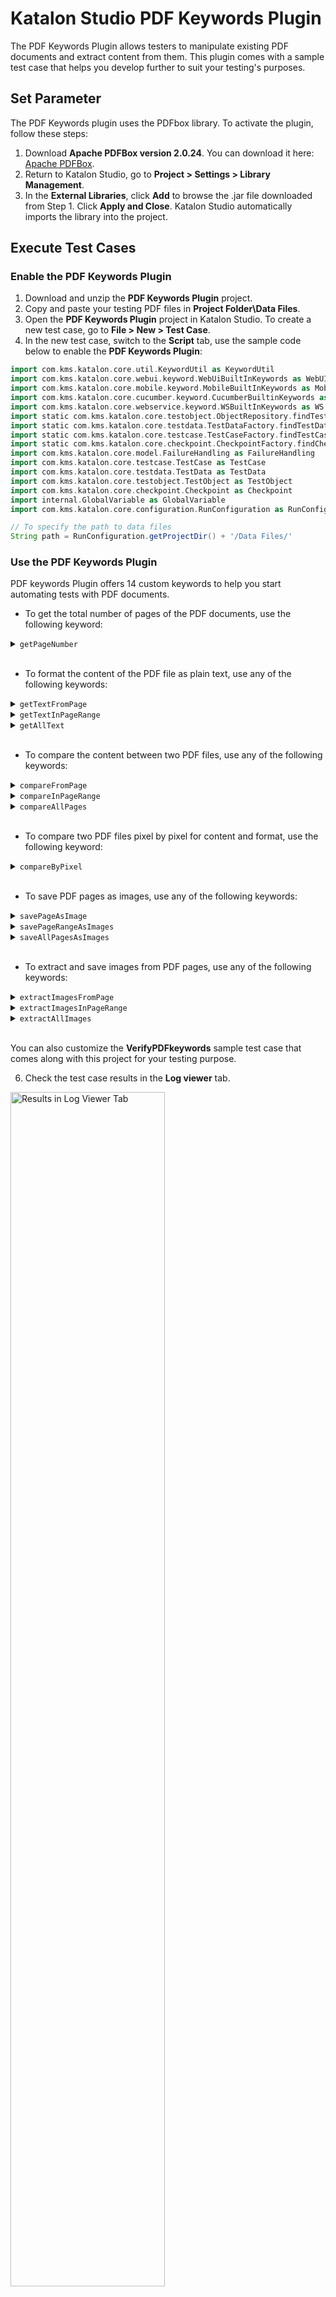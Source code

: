 # Katalon Studio PDF Keywords Plugin

The PDF Keywords Plugin allows testers to manipulate existing PDF documents and extract content from them. This plugin comes with a sample test case that helps you develop further to suit your testing's purposes.
## Set Parameter

The PDF Keywords plugin uses the PDFbox library. To activate the plugin, follow these steps:

1. Download **Apache PDFBox version 2.0.24**. You can download it here: [Apache PDFBox](https://www.apache.org/dyn/closer.lua/pdfbox/2.0.24/pdfbox-app-2.0.24.jar).
2. Return to Katalon Studio, go to **Project > Settings > Library Management**. 
3. In the **External Libraries**, click **Add** to browse the .jar file downloaded from Step 1. Click **Apply and Close**. Katalon Studio automatically imports the library into the project.
## Execute Test Cases

### Enable the PDF Keywords Plugin

1. Download and unzip the **PDF Keywords Plugin** project.
2. Copy and paste your testing PDF files in **Project Folder\Data Files**.
3. Open the **PDF Keywords Plugin** project in Katalon Studio. To create a new test case, go to **File > New > Test Case**.
4. In the new test case, switch to the **Script** tab, use the sample code below to enable the **PDF Keywords Plugin**:

``` groovy
import com.kms.katalon.core.util.KeywordUtil as KeywordUtil
import com.kms.katalon.core.webui.keyword.WebUiBuiltInKeywords as WebUI
import com.kms.katalon.core.mobile.keyword.MobileBuiltInKeywords as Mobile
import com.kms.katalon.core.cucumber.keyword.CucumberBuiltinKeywords as CucumberKW
import com.kms.katalon.core.webservice.keyword.WSBuiltInKeywords as WS
import static com.kms.katalon.core.testobject.ObjectRepository.findTestObject
import static com.kms.katalon.core.testdata.TestDataFactory.findTestData
import static com.kms.katalon.core.testcase.TestCaseFactory.findTestCase
import static com.kms.katalon.core.checkpoint.CheckpointFactory.findCheckpoint
import com.kms.katalon.core.model.FailureHandling as FailureHandling
import com.kms.katalon.core.testcase.TestCase as TestCase
import com.kms.katalon.core.testdata.TestData as TestData
import com.kms.katalon.core.testobject.TestObject as TestObject
import com.kms.katalon.core.checkpoint.Checkpoint as Checkpoint
import internal.GlobalVariable as GlobalVariable
import com.kms.katalon.core.configuration.RunConfiguration as RunConfiguration

// To specify the path to data files
String path = RunConfiguration.getProjectDir() + '/Data Files/'

```

### Use the PDF Keywords Plugin

PDF keywords Plugin offers 14 custom keywords to help you start automating tests with PDF documents. 

- To get the total number of pages of the PDF documents, use the following keyword:

<details><summary> <code>getPageNumber</code> </summary>

### Description

This keyword gets the total number of pages in the document.
### Parameters

<table width="854">
<tbody>
<tr>
<td><strong>Parameter</strong></td>
<td><strong>Type</strong></td>
<td><strong>Mandatory</strong></td>
<td><strong>Description</strong></td>
</tr>
<tr>
<td>File</td>
<td>
<p>String</p>
</td>
<td>Required</td>
<td>The absolute file path</td>
</tr>
</tbody>
</table>

### Example

To get the total number of pages of the **Test_text1.pdf** PDF document, copy and paste the sample code as below:

``` groovy
import com.kms.katalon.core.util.KeywordUtil as KeywordUtil
import com.kms.katalon.core.webui.keyword.WebUiBuiltInKeywords as WebUI
import com.kms.katalon.core.mobile.keyword.MobileBuiltInKeywords as Mobile
import com.kms.katalon.core.cucumber.keyword.CucumberBuiltinKeywords as CucumberKW
import com.kms.katalon.core.webservice.keyword.WSBuiltInKeywords as WS
import static com.kms.katalon.core.testobject.ObjectRepository.findTestObject
import static com.kms.katalon.core.testdata.TestDataFactory.findTestData
import static com.kms.katalon.core.testcase.TestCaseFactory.findTestCase
import static com.kms.katalon.core.checkpoint.CheckpointFactory.findCheckpoint
import com.kms.katalon.core.model.FailureHandling as FailureHandling
import com.kms.katalon.core.testcase.TestCase as TestCase
import com.kms.katalon.core.testdata.TestData as TestData
import com.kms.katalon.core.testobject.TestObject as TestObject
import com.kms.katalon.core.checkpoint.Checkpoint as Checkpoint
import internal.GlobalVariable as GlobalVariable
import com.kms.katalon.core.configuration.RunConfiguration as RunConfiguration

String path = RunConfiguration.getProjectDir() + '/Data Files/'

CustomKeywords.'com.kms.katalon.keyword.pdf.PDF.getPageNumber'(path + 'test_text1.pdf')

```
</details>
&nbsp;

- To format the content of the PDF file as plain text, use any of the following keywords:

<details><summary> <code>getTextFromPage</code> </summary>

### Description

This keyword formats a specific PDF page as plain text.
### Parameters

<table width="854">
<tbody>
<tr>
<td><strong>Parameter</strong></td>
<td><strong>Type</strong></td>
<td><strong>Mandatory</strong></td>
<td><strong>Description</strong></td>
</tr>
<tr>
<td>File</td>
<td>
<p>String</p>
</td>
<td>Required</td>
<td>The absolute file path</td>
</tr>
<tr>
<td>startPage</td>
<td>
<p>int</p>
</td>
<td>Required</td>
<td>The page number of the desired PDF page</td>
</tr>
</tbody>
</table>

### Example

To get the Page 3 of the **Test_text1.pdf** PDF document as plain text, copy and paste the sample code as below:

``` groovy
import com.kms.katalon.core.util.KeywordUtil as KeywordUtil
import com.kms.katalon.core.webui.keyword.WebUiBuiltInKeywords as WebUI
import com.kms.katalon.core.mobile.keyword.MobileBuiltInKeywords as Mobile
import com.kms.katalon.core.cucumber.keyword.CucumberBuiltinKeywords as CucumberKW
import com.kms.katalon.core.webservice.keyword.WSBuiltInKeywords as WS
import static com.kms.katalon.core.testobject.ObjectRepository.findTestObject
import static com.kms.katalon.core.testdata.TestDataFactory.findTestData
import static com.kms.katalon.core.testcase.TestCaseFactory.findTestCase
import static com.kms.katalon.core.checkpoint.CheckpointFactory.findCheckpoint
import com.kms.katalon.core.model.FailureHandling as FailureHandling
import com.kms.katalon.core.testcase.TestCase as TestCase
import com.kms.katalon.core.testdata.TestData as TestData
import com.kms.katalon.core.testobject.TestObject as TestObject
import com.kms.katalon.core.checkpoint.Checkpoint as Checkpoint
import internal.GlobalVariable as GlobalVariable
import com.kms.katalon.core.configuration.RunConfiguration as RunConfiguration

String path = RunConfiguration.getProjectDir() + '/Data Files/'

CustomKeywords.'com.kms.katalon.keyword.pdf.PDF.getTextFromPage'(path + 'test_text1.pdf', 3)

```
</details>

<details><summary> <code>getTextInPageRange</code> </summary>

### Description

This keyword formats a selected range of pages from the PDF as plain text.

### Parameters

<table width="854">
<tbody>
<tr>
<td><strong>Parameter</strong></td>
<td><strong>Type</strong></td>
<td><strong>Mandatory</strong></td>
<td><strong>Description</strong></td>
</tr>
<tr>
<td>File</td>
<td>
<p>String</p>
</td>
<td>Required</td>
<td>The absolute file path</td>
</tr>
<tr>
<td>startPage</td>
<td>
<p>int</p>
</td>
<td>Required</td>
<td>The starting page number of the page range</td>
</tr>
<tr>
<td>endPage</td>
<td>
<p>int</p>
</td>
<td>Required</td>
<td>The ending page number of the page range</td>
</tr>
</tbody>
</table>

### Example

To get pages 1-3 of the **Test_text1.pdf** PDF document as plain text, copy and paste the sample code as below:

``` groovy
import com.kms.katalon.core.util.KeywordUtil as KeywordUtil
import com.kms.katalon.core.webui.keyword.WebUiBuiltInKeywords as WebUI
import com.kms.katalon.core.mobile.keyword.MobileBuiltInKeywords as Mobile
import com.kms.katalon.core.cucumber.keyword.CucumberBuiltinKeywords as CucumberKW
import com.kms.katalon.core.webservice.keyword.WSBuiltInKeywords as WS
import static com.kms.katalon.core.testobject.ObjectRepository.findTestObject
import static com.kms.katalon.core.testdata.TestDataFactory.findTestData
import static com.kms.katalon.core.testcase.TestCaseFactory.findTestCase
import static com.kms.katalon.core.checkpoint.CheckpointFactory.findCheckpoint
import com.kms.katalon.core.model.FailureHandling as FailureHandling
import com.kms.katalon.core.testcase.TestCase as TestCase
import com.kms.katalon.core.testdata.TestData as TestData
import com.kms.katalon.core.testobject.TestObject as TestObject
import com.kms.katalon.core.checkpoint.Checkpoint as Checkpoint
import internal.GlobalVariable as GlobalVariable
import com.kms.katalon.core.configuration.RunConfiguration as RunConfiguration

String path = RunConfiguration.getProjectDir() + '/Data Files/'

CustomKeywords.'com.kms.katalon.keyword.pdf.PDF.getTextInPageRange'(path + 'test_text1.pdf', 1, 3)

```

</details>


<details><summary><code>getAllText</code></summary>

### Description

This keyword formats the entire PDF as plain text.
### Parameters
<table width="854">
<tbody>
<tr>
<td><strong>Parameter</strong></td>
<td><strong>Type</strong></td>
<td><strong>Mandatory</strong></td>
<td><strong>Description</strong></td>
</tr>
<tr>
<td>File</td>
<td>
<p>String</p>
</td>
<td>&nbsp;Required</td>
<td>The absolute file path</td>
</tr>
</tbody>
</table>

### Example

To get all pages of the **Test_text1.pdf** PDF document as plain text, copy and paste the sample code as below:

``` groovy
import com.kms.katalon.core.util.KeywordUtil as KeywordUtil
import com.kms.katalon.core.webui.keyword.WebUiBuiltInKeywords as WebUI
import com.kms.katalon.core.mobile.keyword.MobileBuiltInKeywords as Mobile
import com.kms.katalon.core.cucumber.keyword.CucumberBuiltinKeywords as CucumberKW
import com.kms.katalon.core.webservice.keyword.WSBuiltInKeywords as WS
import static com.kms.katalon.core.testobject.ObjectRepository.findTestObject
import static com.kms.katalon.core.testdata.TestDataFactory.findTestData
import static com.kms.katalon.core.testcase.TestCaseFactory.findTestCase
import static com.kms.katalon.core.checkpoint.CheckpointFactory.findCheckpoint
import com.kms.katalon.core.model.FailureHandling as FailureHandling
import com.kms.katalon.core.testcase.TestCase as TestCase
import com.kms.katalon.core.testdata.TestData as TestData
import com.kms.katalon.core.testobject.TestObject as TestObject
import com.kms.katalon.core.checkpoint.Checkpoint as Checkpoint
import internal.GlobalVariable as GlobalVariable
import com.kms.katalon.core.configuration.RunConfiguration as RunConfiguration

String path = RunConfiguration.getProjectDir() + '/Data Files/'

CustomKeywords.'com.kms.katalon.keyword.pdf.PDF.getAllText'(path + 'test_text1.pdf')

```

</details>
&nbsp;

- To compare the content between two PDF files, use any of the following keywords:

<details><summary><code>compareFromPage</code></summary>

### Description

This keyword compares a particular page of two given PDF documents. The value returns true if the pages match, false if they don't.
### Parameters
<table width="854">
<tbody>
<tr>
<td><strong>Parameter</strong></td>
<td><strong>Type</strong></td>
<td><strong>Mandatory</strong></td>
<td><strong>Description</strong></td>
</tr>
<tr>
<td>file1</td>
<td>
<p>String</p>
</td>
<td>Required</td>
<td>The absolute file path of the expected file</td>
</tr>
<tr>
<td>file2</td>
<td>
<p>String</p>
</td>
<td>Required</td>
<td>The absolute file path of the actual file</td>
</tr>
<tr>
<td>startPage</td>
<td>
<p>int</p>
</td>
<td>Required</td>
<td>The page number of the specific PDF page</td>
</tr>
<tr>
<td>excludePattern</td>
<td>
<p>def</p>
</td>
<td>Optional</td>
<td>The strings need to exclude from the comparison</td>
</tr>
</tbody>
</table>

### Example

1.  To compare Page 3 of the **Test_text1.pdf** and the **Test_text2.pdf** without excluding any strings, copy and paste the sample code as below:

``` groovy
import com.kms.katalon.core.util.KeywordUtil as KeywordUtil
import com.kms.katalon.core.webui.keyword.WebUiBuiltInKeywords as WebUI
import com.kms.katalon.core.mobile.keyword.MobileBuiltInKeywords as Mobile
import com.kms.katalon.core.cucumber.keyword.CucumberBuiltinKeywords as CucumberKW
import com.kms.katalon.core.webservice.keyword.WSBuiltInKeywords as WS
import static com.kms.katalon.core.testobject.ObjectRepository.findTestObject
import static com.kms.katalon.core.testdata.TestDataFactory.findTestData
import static com.kms.katalon.core.testcase.TestCaseFactory.findTestCase
import static com.kms.katalon.core.checkpoint.CheckpointFactory.findCheckpoint
import com.kms.katalon.core.model.FailureHandling as FailureHandling
import com.kms.katalon.core.testcase.TestCase as TestCase
import com.kms.katalon.core.testdata.TestData as TestData
import com.kms.katalon.core.testobject.TestObject as TestObject
import com.kms.katalon.core.checkpoint.Checkpoint as Checkpoint
import internal.GlobalVariable as GlobalVariable
import com.kms.katalon.core.configuration.RunConfiguration as RunConfiguration

String path = RunConfiguration.getProjectDir() + '/Data Files/'

CustomKeywords.'com.kms.katalon.keyword.pdf.PDF.compareFromPage'(path + 'test_text1.pdf', path + 'test_text2.pdf', 3, null)

```
2.  To compare Page 3 of the **Test_text1.pdf** and the **Test_text2.pdf** excluding the **1998**, **1999** strings, copy and paste the sample code as below:

``` groovy
import com.kms.katalon.core.util.KeywordUtil as KeywordUtil
import com.kms.katalon.core.webui.keyword.WebUiBuiltInKeywords as WebUI
import com.kms.katalon.core.mobile.keyword.MobileBuiltInKeywords as Mobile
import com.kms.katalon.core.cucumber.keyword.CucumberBuiltinKeywords as CucumberKW
import com.kms.katalon.core.webservice.keyword.WSBuiltInKeywords as WS
import static com.kms.katalon.core.testobject.ObjectRepository.findTestObject
import static com.kms.katalon.core.testdata.TestDataFactory.findTestData
import static com.kms.katalon.core.testcase.TestCaseFactory.findTestCase
import static com.kms.katalon.core.checkpoint.CheckpointFactory.findCheckpoint
import com.kms.katalon.core.model.FailureHandling as FailureHandling
import com.kms.katalon.core.testcase.TestCase as TestCase
import com.kms.katalon.core.testdata.TestData as TestData
import com.kms.katalon.core.testobject.TestObject as TestObject
import com.kms.katalon.core.checkpoint.Checkpoint as Checkpoint
import internal.GlobalVariable as GlobalVariable
import com.kms.katalon.core.configuration.RunConfiguration as RunConfiguration

String path = RunConfiguration.getProjectDir() + '/Data Files/'

CustomKeywords.'com.kms.katalon.keyword.pdf.PDF.compareFromPage'(path + 'test_text1.pdf', path + 'test_text2.pdf', 3, ['1998', '1999'])

```
</details>


<details><summary><code>compareInPageRange</code></summary>

### Description

This keyword compares a range of pages from two given PDF documents. The value returns true if the pages match, false if they don't.

### Parameters
<table width="854">
<tbody>
<tr>
<td><strong>Parameter</strong></td>
<td><strong>Type</strong></td>
<td><strong>Mandatory</strong></td>
<td><strong>Description</strong></td>
</tr>
<tr>
<td>file1</td>
<td>
<p>String</p>
</td>
<td>Required</td>
<td>The absolute file path of the expected file</td>
</tr>
<tr>
<td>file2</td>
<td>
<p>String</p>
</td>
<td>Required</td>
<td>The absolute file path of the actual file</td>
</tr>
<tr>
<td>startPage</td>
<td>
<p>int</p>
</td>
<td>Required</td>
<td>The starting page number of the page range</td>
</tr>
<tr>
<td>endPage</td>
<td>
<p>int</p>
</td>
<td>Required</td>
<td>The ending page number of the page range </td>
</tr>
<tr>
<td>excludePattern</td>
<td>
<p>def</p>
</td>
<td>Optional</td>
<td>The strings need to exclude from the comparison</td>
</tr>
</tbody>
</table>

### Example

1.  To compare pages 1-3 of the **Test_text1.pdf** and the **Test_text2.pdf** without excluding any strings, copy and paste the sample code as below:

``` groovy
import com.kms.katalon.core.util.KeywordUtil as KeywordUtil
import com.kms.katalon.core.webui.keyword.WebUiBuiltInKeywords as WebUI
import com.kms.katalon.core.mobile.keyword.MobileBuiltInKeywords as Mobile
import com.kms.katalon.core.cucumber.keyword.CucumberBuiltinKeywords as CucumberKW
import com.kms.katalon.core.webservice.keyword.WSBuiltInKeywords as WS
import static com.kms.katalon.core.testobject.ObjectRepository.findTestObject
import static com.kms.katalon.core.testdata.TestDataFactory.findTestData
import static com.kms.katalon.core.testcase.TestCaseFactory.findTestCase
import static com.kms.katalon.core.checkpoint.CheckpointFactory.findCheckpoint
import com.kms.katalon.core.model.FailureHandling as FailureHandling
import com.kms.katalon.core.testcase.TestCase as TestCase
import com.kms.katalon.core.testdata.TestData as TestData
import com.kms.katalon.core.testobject.TestObject as TestObject
import com.kms.katalon.core.checkpoint.Checkpoint as Checkpoint
import internal.GlobalVariable as GlobalVariable
import com.kms.katalon.core.configuration.RunConfiguration as RunConfiguration

String path = RunConfiguration.getProjectDir() + '/Data Files/'

CustomKeywords.'com.kms.katalon.keyword.pdf.PDF.compareInPageRange'(path + 'test_text1.pdf', path + 'test_text2.pdf', 1, 3, null)

```
2.  To compare pages 1-3 of the **Test_text1.pdf** and the **Test_text2.pdf** excluding the **1998**, **1999** strings, copy and paste the sample code as below:

``` groovy
import com.kms.katalon.core.util.KeywordUtil as KeywordUtil
import com.kms.katalon.core.webui.keyword.WebUiBuiltInKeywords as WebUI
import com.kms.katalon.core.mobile.keyword.MobileBuiltInKeywords as Mobile
import com.kms.katalon.core.cucumber.keyword.CucumberBuiltinKeywords as CucumberKW
import com.kms.katalon.core.webservice.keyword.WSBuiltInKeywords as WS
import static com.kms.katalon.core.testobject.ObjectRepository.findTestObject
import static com.kms.katalon.core.testdata.TestDataFactory.findTestData
import static com.kms.katalon.core.testcase.TestCaseFactory.findTestCase
import static com.kms.katalon.core.checkpoint.CheckpointFactory.findCheckpoint
import com.kms.katalon.core.model.FailureHandling as FailureHandling
import com.kms.katalon.core.testcase.TestCase as TestCase
import com.kms.katalon.core.testdata.TestData as TestData
import com.kms.katalon.core.testobject.TestObject as TestObject
import com.kms.katalon.core.checkpoint.Checkpoint as Checkpoint
import internal.GlobalVariable as GlobalVariable
import com.kms.katalon.core.configuration.RunConfiguration as RunConfiguration

String path = RunConfiguration.getProjectDir() + '/Data Files/'

CustomKeywords.'com.kms.katalon.keyword.pdf.PDF.compareInPageRange'(path + 'test_text1.pdf', path + 'test_text2.pdf', 1, 3, ['1998', '1999'])

```

</details>

<details><summary><code>compareAllPages</code></summary>

### Description

This keyword compares all pages of two given PDF documents. The value returns true if the pages match, false if they don't.

### Parameters
<table width="854">
<tbody>
<tr>
<td><strong>Parameter</strong></td>
<td><strong>Type</strong></td>
<td><strong>Mandatory</strong></td>
<td><strong>Description</strong></td>
</tr>
<tr>
<td>file1</td>
<td>
<p>String</p>
</td>
<td>Required</td>
<td>The absolute file path of the expected file</td>
</tr>
<tr>
<td>file2</td>
<td>
<p>String</p>
</td>
<td>Required</td>
<td>The absolute file path of the actual file</td>
</tr>
<tr>
<td>excludePattern</td>
<td>
<p>def</p>
</td>
<td>Optional</td>
<td>The strings need to exclude from the comparison</td>
</tr>
</tbody>
</table>

### Example

1.  To compare all pages of the **Test_text1.pdf** and the **Test_text2.pdf** without excluding any strings, copy and paste the sample code as below:

``` groovy
import com.kms.katalon.core.util.KeywordUtil as KeywordUtil
import com.kms.katalon.core.webui.keyword.WebUiBuiltInKeywords as WebUI
import com.kms.katalon.core.mobile.keyword.MobileBuiltInKeywords as Mobile
import com.kms.katalon.core.cucumber.keyword.CucumberBuiltinKeywords as CucumberKW
import com.kms.katalon.core.webservice.keyword.WSBuiltInKeywords as WS
import static com.kms.katalon.core.testobject.ObjectRepository.findTestObject
import static com.kms.katalon.core.testdata.TestDataFactory.findTestData
import static com.kms.katalon.core.testcase.TestCaseFactory.findTestCase
import static com.kms.katalon.core.checkpoint.CheckpointFactory.findCheckpoint
import com.kms.katalon.core.model.FailureHandling as FailureHandling
import com.kms.katalon.core.testcase.TestCase as TestCase
import com.kms.katalon.core.testdata.TestData as TestData
import com.kms.katalon.core.testobject.TestObject as TestObject
import com.kms.katalon.core.checkpoint.Checkpoint as Checkpoint
import internal.GlobalVariable as GlobalVariable
import com.kms.katalon.core.configuration.RunConfiguration as RunConfiguration

String path = RunConfiguration.getProjectDir() + '/Data Files/'

CustomKeywords.'com.kms.katalon.keyword.pdf.PDF.compareAllPages'(path + 'test_text1.pdf', path + 'test_text2.pdf', null)

```
2.  To compare all pages of the **Test_text1.pdf** and the **Test_text2.pdf** excluding the **1998**, **1999** strings, copy and paste the sample code as below:

``` groovy
import com.kms.katalon.core.util.KeywordUtil as KeywordUtil
import com.kms.katalon.core.webui.keyword.WebUiBuiltInKeywords as WebUI
import com.kms.katalon.core.mobile.keyword.MobileBuiltInKeywords as Mobile
import com.kms.katalon.core.cucumber.keyword.CucumberBuiltinKeywords as CucumberKW
import com.kms.katalon.core.webservice.keyword.WSBuiltInKeywords as WS
import static com.kms.katalon.core.testobject.ObjectRepository.findTestObject
import static com.kms.katalon.core.testdata.TestDataFactory.findTestData
import static com.kms.katalon.core.testcase.TestCaseFactory.findTestCase
import static com.kms.katalon.core.checkpoint.CheckpointFactory.findCheckpoint
import com.kms.katalon.core.model.FailureHandling as FailureHandling
import com.kms.katalon.core.testcase.TestCase as TestCase
import com.kms.katalon.core.testdata.TestData as TestData
import com.kms.katalon.core.testobject.TestObject as TestObject
import com.kms.katalon.core.checkpoint.Checkpoint as Checkpoint
import internal.GlobalVariable as GlobalVariable
import com.kms.katalon.core.configuration.RunConfiguration as RunConfiguration

String path = RunConfiguration.getProjectDir() + '/Data Files/'

CustomKeywords.'com.kms.katalon.keyword.pdf.PDF.compareAllPages'(path + 'test_text1.pdf', path + 'test_text2.pdf', ['1998', '1999'])

```

</details>
&nbsp;

- To compare two PDF files pixel by pixel for content and format, use the following keyword:

<details><summary><code>compareByPixel</code></summary>

### Description

This keyword compares a range of pages from two PDF documents pixel by pixel for the content and format. The value returns true if the pages match, false if they don't.
### Parameters
<table width="854">
<tbody>
<tr>
<td><strong>Parameter</strong></td>
<td><strong>Type</strong></td>
<td><strong>Mandatory</strong></td>
<td><strong>Description</strong></td>
</tr>
<tr>
<td>file1</td>
<td>
<p>String</p>
</td>
<td>Required</td>
<td>The absolute file path of the expected file</td>
</tr>
<tr>
<td>file2</td>
<td>
<p>String</p>
</td>
<td>Required</td>
<td>The absolute file path of the actual file</td>
</tr>
<tr>
<td>startPage</td>
<td>
<p>int</p>
</td>
<td>Required</td>
<td>The starting page number of the page range</td>
</tr>
<tr>
<td>endPage</td>
<td>
<p>int</p>
</td>
<td>Required</td>
<td>The ending page number of the page range </td>
</tr>
<tr>
<td>highlightImageDifferences</td>
<td>
<p>boolean</p>
</td>
<td>Required</td>
<td>To highlight differences in the images</td>
</tr>
<tr>
<td>showAllDifferences</td>
<td>
<p>boolean</p>
</td>
<td>Required</td>
<td>To compare all pages of the PDF files. <p>By default, the test exits as soon as the value returns as false.</p> <p>To turn off default setting, go to <strong>Keywords > PDFUtils.groovy</strong> in Katalon and set <code>bCompareAllPages</code> as <code>true</code>.</p></td>
</tr>
</tbody>
</table>

### Example

To compare all pages of the **Test_text1.pdf** and the **Test_text2.pdf** pixel by pixel for content and format, copy and paste the sample code as below:

``` groovy
import com.kms.katalon.core.util.KeywordUtil as KeywordUtil
import com.kms.katalon.core.webui.keyword.WebUiBuiltInKeywords as WebUI
import com.kms.katalon.core.mobile.keyword.MobileBuiltInKeywords as Mobile
import com.kms.katalon.core.cucumber.keyword.CucumberBuiltinKeywords as CucumberKW
import com.kms.katalon.core.webservice.keyword.WSBuiltInKeywords as WS
import static com.kms.katalon.core.testobject.ObjectRepository.findTestObject
import static com.kms.katalon.core.testdata.TestDataFactory.findTestData
import static com.kms.katalon.core.testcase.TestCaseFactory.findTestCase
import static com.kms.katalon.core.checkpoint.CheckpointFactory.findCheckpoint
import com.kms.katalon.core.model.FailureHandling as FailureHandling
import com.kms.katalon.core.testcase.TestCase as TestCase
import com.kms.katalon.core.testdata.TestData as TestData
import com.kms.katalon.core.testobject.TestObject as TestObject
import com.kms.katalon.core.checkpoint.Checkpoint as Checkpoint
import internal.GlobalVariable as GlobalVariable
import com.kms.katalon.core.configuration.RunConfiguration as RunConfiguration

String path = RunConfiguration.getProjectDir() + '/Data Files/'

CustomKeywords.'com.kms.katalon.keyword.pdf.PDF.compareByPixel'(path + 'test_image1_diff.pdf', path + 'test_image2_diff.pdf', -1, -1, true, false)

```

</details>
&nbsp;

- To save PDF pages as images, use any of the following keywords:

<details><summary><code>savePageAsImage</code></summary>

### Description

To save a specific PDF page as an image. By default, the images are saved to your **Project Folder\Data Files\Temp**.
### Parameters

<table width="854">
<tbody>
<tr>
<td><strong>Parameter</strong></td>
<td><strong>Type</strong></td>
<td><strong>Mandatory</strong></td>
<td><strong>Description</strong></td>
</tr>
<tr>
<td>File</td>
<td>
<p>String</p>
</td>
<td>Required</td>
<td>The absolute file path</td>
</tr>
<tr>
<td>startPage</td>
<td>
<p>int</p>
</td>
<td>Required</td>
<td>The page number of the desired PDF page</td>
</tr>
</tbody>
</table>

### Example

To save the Page 3 of the **Test_text1.pdf** PDF document as an image, copy and paste the sample code as below:

``` groovy
import com.kms.katalon.core.util.KeywordUtil as KeywordUtil
import com.kms.katalon.core.webui.keyword.WebUiBuiltInKeywords as WebUI
import com.kms.katalon.core.mobile.keyword.MobileBuiltInKeywords as Mobile
import com.kms.katalon.core.cucumber.keyword.CucumberBuiltinKeywords as CucumberKW
import com.kms.katalon.core.webservice.keyword.WSBuiltInKeywords as WS
import static com.kms.katalon.core.testobject.ObjectRepository.findTestObject
import static com.kms.katalon.core.testdata.TestDataFactory.findTestData
import static com.kms.katalon.core.testcase.TestCaseFactory.findTestCase
import static com.kms.katalon.core.checkpoint.CheckpointFactory.findCheckpoint
import com.kms.katalon.core.model.FailureHandling as FailureHandling
import com.kms.katalon.core.testcase.TestCase as TestCase
import com.kms.katalon.core.testdata.TestData as TestData
import com.kms.katalon.core.testobject.TestObject as TestObject
import com.kms.katalon.core.checkpoint.Checkpoint as Checkpoint
import internal.GlobalVariable as GlobalVariable
import com.kms.katalon.core.configuration.RunConfiguration as RunConfiguration

String path = RunConfiguration.getProjectDir() + '/Data Files/'

CustomKeywords.'com.kms.katalon.keyword.pdf.PDF.savePageAsImage'(path + 'test_text1.pdf', 3)

```
</details>

<details><summary><code>savePageRangeAsImages</code></summary>

### Description

To save a range of PDF pages as images. By default, the images are saved to your **Project Folder\Data Files\Temp**.
### Parameters
<table width="854">
<tbody>
<tr>
<td><strong>Parameter</strong></td>
<td><strong>Type</strong></td>
<td><strong>Mandatory</strong></td>
<td><strong>Description</strong></td>
</tr>
<tr>
<td>file1</td>
<td>
<p>String</p>
</td>
<td>Required</td>
<td>The absolute file path of the expected file</td>
</tr>
<tr>
<td>startPage</td>
<td>
<p>int</p>
</td>
<td>Required</td>
<td>The starting page number of the page range</td>
</tr>
<tr>
<td>endPage</td>
<td>
<p>int</p>
</td>
<td>Required</td>
<td>The ending page number of the page range </td>
</tr>
</tbody>
</table>

### Example

To save pages 1-3 of the **Test_text1.pdf** PDF document as images, copy and paste the sample code as below:

``` groovy
import com.kms.katalon.core.util.KeywordUtil as KeywordUtil
import com.kms.katalon.core.webui.keyword.WebUiBuiltInKeywords as WebUI
import com.kms.katalon.core.mobile.keyword.MobileBuiltInKeywords as Mobile
import com.kms.katalon.core.cucumber.keyword.CucumberBuiltinKeywords as CucumberKW
import com.kms.katalon.core.webservice.keyword.WSBuiltInKeywords as WS
import static com.kms.katalon.core.testobject.ObjectRepository.findTestObject
import static com.kms.katalon.core.testdata.TestDataFactory.findTestData
import static com.kms.katalon.core.testcase.TestCaseFactory.findTestCase
import static com.kms.katalon.core.checkpoint.CheckpointFactory.findCheckpoint
import com.kms.katalon.core.model.FailureHandling as FailureHandling
import com.kms.katalon.core.testcase.TestCase as TestCase
import com.kms.katalon.core.testdata.TestData as TestData
import com.kms.katalon.core.testobject.TestObject as TestObject
import com.kms.katalon.core.checkpoint.Checkpoint as Checkpoint
import internal.GlobalVariable as GlobalVariable
import com.kms.katalon.core.configuration.RunConfiguration as RunConfiguration

String path = RunConfiguration.getProjectDir() + '/Data Files/'

CustomKeywords.'com.kms.katalon.keyword.pdf.PDF.savePageRangeAsImages'(path + 'test_text1.pdf', 1, 3)

```
</details>

<details><summary><code>saveAllPagesAsImages</code></summary>

### Description

This keyword saves all pages of the PDF document as images. By default, the images are saved to your **Project Folder\Data Files\Temp**.

### Parameters
<table width="854">
<tbody>
<tr>
<td><strong>Parameter</strong></td>
<td><strong>Type</strong></td>
<td><strong>Mandatory</strong></td>
<td><strong>Description</strong></td>
</tr>
<tr>
<td>File</td>
<td>
<p>String</p>
</td>
<td>Required</td>
<td>The absolute file path</td>
</tr>
</tbody>
</table>

### Example

To save all pages of the **Test_text1.pdf** PDF document as images, copy and paste the sample code as below:

``` groovy
import com.kms.katalon.core.util.KeywordUtil as KeywordUtil
import com.kms.katalon.core.webui.keyword.WebUiBuiltInKeywords as WebUI
import com.kms.katalon.core.mobile.keyword.MobileBuiltInKeywords as Mobile
import com.kms.katalon.core.cucumber.keyword.CucumberBuiltinKeywords as CucumberKW
import com.kms.katalon.core.webservice.keyword.WSBuiltInKeywords as WS
import static com.kms.katalon.core.testobject.ObjectRepository.findTestObject
import static com.kms.katalon.core.testdata.TestDataFactory.findTestData
import static com.kms.katalon.core.testcase.TestCaseFactory.findTestCase
import static com.kms.katalon.core.checkpoint.CheckpointFactory.findCheckpoint
import com.kms.katalon.core.model.FailureHandling as FailureHandling
import com.kms.katalon.core.testcase.TestCase as TestCase
import com.kms.katalon.core.testdata.TestData as TestData
import com.kms.katalon.core.testobject.TestObject as TestObject
import com.kms.katalon.core.checkpoint.Checkpoint as Checkpoint
import internal.GlobalVariable as GlobalVariable
import com.kms.katalon.core.configuration.RunConfiguration as RunConfiguration

String path = RunConfiguration.getProjectDir() + '/Data Files/'

CustomKeywords.'com.kms.katalon.keyword.pdf.PDF.saveAllPagesAsImages'(path + 'test_text1.pdf')

```

</details>
&nbsp;

- To extract and save images from PDF pages, use any of the following keywords:

<details><summary><code>extractImagesFromPage</code></summary>

### Description

This keyword extracts all the embedded images from a specific PDF page. By default, the images are saved to your **Project Folder\Data Files\Temp**.
### Parameters

<table width="854">
<tbody>
<tr>
<td><strong>Parameter</strong></td>
<td><strong>Type</strong></td>
<td><strong>Mandatory</strong></td>
<td><strong>Description</strong></td>
</tr>
<tr>
<td>File</td>
<td>
<p>String</p>
</td>
<td>Required</td>
<td>The absolute file path</td>
</tr>
<tr>
<td>startPage</td>
<td>
<p>int</p>
</td>
<td>Required</td>
<td>The page number of the desired PDF page</td>
</tr>
</tbody>
</table>

### Example

To extract all images from Page 3 of the **Test_text1.pdf** PDF document, copy and paste the sample code as below:

``` groovy
import com.kms.katalon.core.util.KeywordUtil as KeywordUtil
import com.kms.katalon.core.webui.keyword.WebUiBuiltInKeywords as WebUI
import com.kms.katalon.core.mobile.keyword.MobileBuiltInKeywords as Mobile
import com.kms.katalon.core.cucumber.keyword.CucumberBuiltinKeywords as CucumberKW
import com.kms.katalon.core.webservice.keyword.WSBuiltInKeywords as WS
import static com.kms.katalon.core.testobject.ObjectRepository.findTestObject
import static com.kms.katalon.core.testdata.TestDataFactory.findTestData
import static com.kms.katalon.core.testcase.TestCaseFactory.findTestCase
import static com.kms.katalon.core.checkpoint.CheckpointFactory.findCheckpoint
import com.kms.katalon.core.model.FailureHandling as FailureHandling
import com.kms.katalon.core.testcase.TestCase as TestCase
import com.kms.katalon.core.testdata.TestData as TestData
import com.kms.katalon.core.testobject.TestObject as TestObject
import com.kms.katalon.core.checkpoint.Checkpoint as Checkpoint
import internal.GlobalVariable as GlobalVariable
import com.kms.katalon.core.configuration.RunConfiguration as RunConfiguration

String path = RunConfiguration.getProjectDir() + '/Data Files/'

CustomKeywords.'com.kms.katalon.keyword.pdf.PDF.extractImagesFromPage'(path + 'test_text1.pdf', 3)

```
</details>
<details><summary><code>extractImagesInPageRange</code></summary>

### Description

This keyword extracts all the embedded images from a range of PDF pages. By default, the images are saved to your **Project Folder\Data Files\Temp**.
### Parameters
<table width="854">
<tbody>
<tr>
<td><strong>Parameter</strong></td>
<td><strong>Type</strong></td>
<td><strong>Mandatory</strong></td>
<td><strong>Description</strong></td>
</tr>
<tr>
<td>file1</td>
<td>
<p>String</p>
</td>
<td>Required</td>
<td>The absolute file path of the expected file</td>
</tr>
<tr>
<td>startPage</td>
<td>
<p>int</p>
</td>
<td>Required</td>
<td>The starting page number of the page range</td>
</tr>
<tr>
<td>endPage</td>
<td>
<p>int</p>
</td>
<td>Required</td>
<td>The ending page number of the page range </td>
</tr>
</tbody>
</table>

### Example

To extract all images from pages 1-3 of the **Test_text1.pdf** PDF document, copy and paste the sample code as below:

``` groovy
import com.kms.katalon.core.util.KeywordUtil as KeywordUtil
import com.kms.katalon.core.webui.keyword.WebUiBuiltInKeywords as WebUI
import com.kms.katalon.core.mobile.keyword.MobileBuiltInKeywords as Mobile
import com.kms.katalon.core.cucumber.keyword.CucumberBuiltinKeywords as CucumberKW
import com.kms.katalon.core.webservice.keyword.WSBuiltInKeywords as WS
import static com.kms.katalon.core.testobject.ObjectRepository.findTestObject
import static com.kms.katalon.core.testdata.TestDataFactory.findTestData
import static com.kms.katalon.core.testcase.TestCaseFactory.findTestCase
import static com.kms.katalon.core.checkpoint.CheckpointFactory.findCheckpoint
import com.kms.katalon.core.model.FailureHandling as FailureHandling
import com.kms.katalon.core.testcase.TestCase as TestCase
import com.kms.katalon.core.testdata.TestData as TestData
import com.kms.katalon.core.testobject.TestObject as TestObject
import com.kms.katalon.core.checkpoint.Checkpoint as Checkpoint
import internal.GlobalVariable as GlobalVariable
import com.kms.katalon.core.configuration.RunConfiguration as RunConfiguration

String path = RunConfiguration.getProjectDir() + '/Data Files/'

CustomKeywords.'com.kms.katalon.keyword.pdf.PDF.extractImagesFromPage'(path + 'test_text1.pdf', 1, 3)

```

</details>

<details><summary><code>extractAllImages</code></summary>

### Description

This keyword extracts all the embedded images from all pages in the PDF document. By default, the images are saved to your **Project Folder\Data Files\Temp**.

### Parameters
<table width="854">
<tbody>
<tr>
<td><strong>Parameter</strong></td>
<td><strong>Type</strong></td>
<td><strong>Mandatory</strong></td>
<td><strong>Description</strong></td>
</tr>
<tr>
<td>File</td>
<td>
<p>String</p>
</td>
<td>Required</td>
<td>The absolute file path</td>
</tr>
</tbody>
</table>

### Example

To extract all images from all pages of the **Test_text1.pdf** PDF document, copy and paste the sample code as below:

``` groovy
import com.kms.katalon.core.util.KeywordUtil as KeywordUtil
import com.kms.katalon.core.webui.keyword.WebUiBuiltInKeywords as WebUI
import com.kms.katalon.core.mobile.keyword.MobileBuiltInKeywords as Mobile
import com.kms.katalon.core.cucumber.keyword.CucumberBuiltinKeywords as CucumberKW
import com.kms.katalon.core.webservice.keyword.WSBuiltInKeywords as WS
import static com.kms.katalon.core.testobject.ObjectRepository.findTestObject
import static com.kms.katalon.core.testdata.TestDataFactory.findTestData
import static com.kms.katalon.core.testcase.TestCaseFactory.findTestCase
import static com.kms.katalon.core.checkpoint.CheckpointFactory.findCheckpoint
import com.kms.katalon.core.model.FailureHandling as FailureHandling
import com.kms.katalon.core.testcase.TestCase as TestCase
import com.kms.katalon.core.testdata.TestData as TestData
import com.kms.katalon.core.testobject.TestObject as TestObject
import com.kms.katalon.core.checkpoint.Checkpoint as Checkpoint
import internal.GlobalVariable as GlobalVariable
import com.kms.katalon.core.configuration.RunConfiguration as RunConfiguration

String path = RunConfiguration.getProjectDir() + '/Data Files/'

CustomKeywords.'com.kms.katalon.keyword.pdf.PDF.extractAllImages'(path + 'test_text1.pdf')

```

</details>
&nbsp;

You can also customize the **VerifyPDFkeywords** sample test case that comes along with this project for your testing purpose.

6. Check the test case results in the **Log viewer** tab.

<img src="https://github.com/katalon-studio/docs-images/raw/master/katalon-studio/docs/pdf-keywords-plugin/KS-README-Results-in-Log-viewer-tab.png" alt="Results in Log Viewer Tab" width=70%>

## License

Copyright (c) Katalon LLC. All rights reserved.

Licensed under the LICENSE AGREEMENT FOR KATALON AUTOMATION FRAMEWORK.
